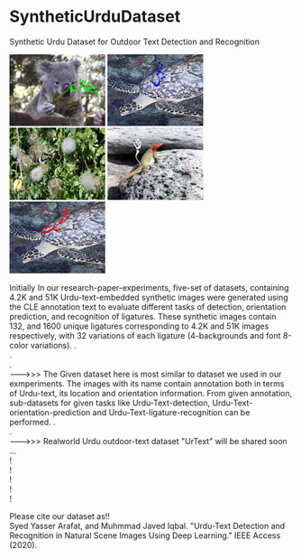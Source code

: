 # SyntheticUrduDataset
Synthetic Urdu Dataset for Outdoor Text Detection and Recognition

<p>
  <img src="SampleImages/21408.jpg" width=170>
<img src="SampleImages/25645.jpg" width=170>
 <img src="SampleImages/38233.jpg" width=170>
<img src="SampleImages/10874.jpg" width=170>
 <img src="SampleImages/13291.jpg" width=170>
</p>
Initially In our research-paper-experiments, five-set of datasets, containing 4.2K and 51K Urdu-text-embedded synthetic images were generated using the CLE annotation text to evaluate different tasks of detection, orientation prediction, and recognition of ligatures. These synthetic images contain 132, and 1600 unique ligatures corresponding to 4.2K and 51K images respectively, with 32 variations of each ligature (4-backgrounds and font 8-color variations). 
.<br>
.<br>
.<br>
--->>> The Given dataset here is most similar to dataset we used in our exmperiments. The images with its name contain annotation both in terms of Urdu-text, its location and orientation information. From given annotation, sub-datasets for given tasks like Urdu-Text-detection, Urdu-Text-orientation-prediction and Urdu-Text-ligature-recognition can be performed.
.<br>
.<br>
--->>> Realworld Urdu outdoor-text dataset "UrText" will be shared soon ...

<br>
!<br>
!<br>
!<br>
!<br>
!<br>

Please cite our dataset as!!
<br>
Syed Yasser Arafat, and Muhmmad Javed Iqbal. "Urdu-Text Detection and Recognition in Natural Scene Images Using Deep Learning." IEEE Access (2020).
